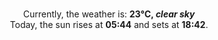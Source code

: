 <p  align="center"><br/>Currently, the weather is: <b> 23°C, <i>clear sky</i></b></br>Today, the sun rises at <b>05:44</b> and sets at <b>18:42</b>.</p>